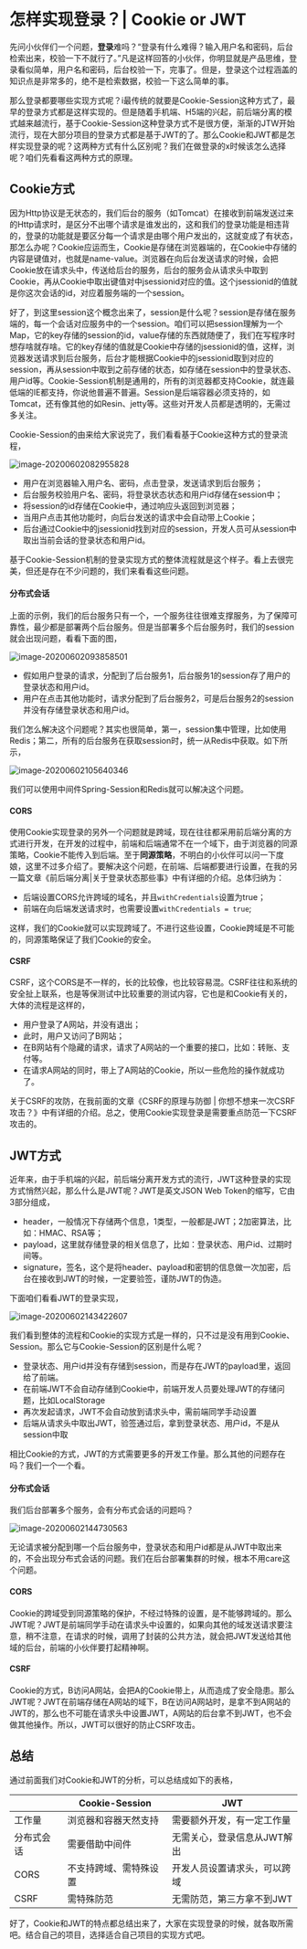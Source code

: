 # 怎样实现登录？| Cookie or JWT

先问小伙伴们一个问题，**登录**难吗？“登录有什么难得？输入用户名和密码，后台检索出来，校验一下不就行了。”凡是这样回答的小伙伴，你明显就是产品思维，登录看似简单，用户名和密码，后台校验一下，完事了。但是，登录这个过程涵盖的知识点是非常多的，绝不是检索数据，校验一下这么简单的事。

那么登录都要哪些实现方式呢？i最传统的就要是Cookie-Session这种方式了，最早的登录方式都是这样实现的。但是随着手机端、H5端的兴起，前后端分离的模式越来越流行，基于Cookie-Session这种登录方式不是很方便，渐渐的JTW开始流行，现在大部分项目的登录方式都是基于JWT的了。那么Cookie和JWT都是怎样实现登录的呢？这两种方式有什么区别呢？我们在做登录的x时候该怎么选择呢？咱们先看看这两种方式的原理。

## Cookie方式

因为Http协议是无状态的，我们后台的服务（如Tomcat）在接收到前端发送过来的Http请求时，是区分不出哪个请求是谁发出的，这和我们的登录功能是相违背的，登录的功能就是要区分每一个请求是由哪个用户发出的，这就变成了有状态，那怎么办呢？Cookie应运而生，Cookie是存储在浏览器端的，在Cookie中存储的内容是键值对，也就是name-value。浏览器在向后台发送请求的时候，会把Cookie放在请求头中，传送给后台的服务，后台的服务会从请求头中取到Cookie，再从Cookie中取出键值对中jsessionid对应的值。这个jsessionid的值就是你这次会话的id，对应着服务端的一个session。

好了，到这里session这个概念出来了，session是什么呢？session是存储在服务端的，每一个会话对应服务中的一个session。咱们可以把session理解为一个Map，它的key存储的session的id，value存储的东西就随便了，我们在写程序时想存啥就存啥。它的key存储的值就是Cookie中存储的jsessionid的值，这样，浏览器发送请求到后台服务，后台才能根据Cookie中的jsessionid取到对应的session，再从session中取到之前存储的状态，如存储在session中的登录状态、用户id等。Cookie-Session机制是通用的，所有的浏览器都支持Cookie，就连最低端的IE都支持，你说他普遍不普遍。Session是后端容器必须支持的，如Tomcat，还有像其他的如Resin、jetty等。这些对开发人员都是透明的，无需过多关注。

Cookie-Session的由来给大家说完了，我们看看基于Cookie这种方式的登录流程，

![image-20200602082955828](D:%5CVue-Project%5Cvue-press%5Cdocs%5Carticle%5Clogin.assets%5Cimage-20200602082955828.png)

* 用户在浏览器输入用户名、密码，点击登录，发送请求到后台服务；
* 后台服务校验用户名、密码，将登录状态状态和用户id存储在session中；
* 将session的id存储在Cookie中，通过响应头返回到浏览器；
* 当用户点击其他功能时，向后台发送的请求中会自动带上Cookie；
* 后台通过Cookie中的jsessionid找到对应的session，开发人员可从session中取出当前会话的登录状态和用户id。

基于Cookie-Session机制的登录实现方式的整体流程就是这个样子。看上去很完美，但还是存在不少问题的，我们来看看这些问题。

#### 分布式会话

上面的示例，我们的后台服务只有一个，一个服务往往很难支撑服务，为了保障可靠性，最少都是部署两个后台服务。但是当部署多个后台服务时，我们的session就会出现问题，看看下面的图，

![image-20200602093858501](D:%5CVue-Project%5Cvue-press%5Cdocs%5Carticle%5Clogin.assets%5Cimage-20200602093858501.png)

* 假如用户登录的请求，分配到了后台服务1，后台服务1的session存了用户的登录状态和用户id。
* 用户在点击其他功能时，请求分配到了后台服务2，可是后台服务2的session并没有存储登录状态和用户id。

我们怎么解决这个问题呢？其实也很简单，第一，session集中管理，比如使用Redis；第二，所有的后台服务在获取session时，统一从Redis中获取。如下所示，

![image-20200602105640346](D:%5CVue-Project%5Cvue-press%5Cdocs%5Carticle%5Clogin.assets%5Cimage-20200602105640346.png)

我们可以使用中间件Spring-Session和Redis就可以解决这个问题。

#### CORS

使用Cookie实现登录的另外一个问题就是跨域，现在往往都采用前后端分离的方式进行开发，在开发的过程中，前端和后端通常不在一个域下，由于浏览器的同源策略，Cookie不能传入到后端。至于**同源策略**，不明白的小伙伴可以问一下度娘，这里不过多介绍了。要解决这个问题，在前端、后端都要进行设置，在我的另一篇文章《前后端分离|关于登录状态那些事》中有详细的介绍。总体归纳为：

* 后端设置CORS允许跨域的域名，并且`withCredentials`设置为true；
* 前端在向后端发送请求时，也需要设置`withCredentials = true`;

这样，我们的Cookie就可以实现跨域了。不进行这些设置，Cookie跨域是不可能的，同源策略保证了我们Cookie的安全。

#### CSRF

CSRF，这个CORS是不一样的，长的比较像，也比较容易混。CSRF往往和系统的安全扯上联系，也是等保测试中比较重要的测试内容，它也是和Cookie有关的，大体的流程是这样的，

* 用户登录了A网站，并没有退出；
* 此时，用户又访问了B网站；
* 在B网站有个隐藏的请求，请求了A网站的一个重要的接口，比如：转账、支付等。
* 在请求A网站的同时，带上了A网站的Cookie，所以一些危险的操作就成功了。

关于CSRF的攻防，在我前面的文章《CSRF的原理与防御 | 你想不想来一次CSRF攻击？》中有详细的介绍。总之，使用Cookie实现登录是需要重点防范一下CSRF攻击的。

## JWT方式

近年来，由于手机端的兴起，前后端分离开发方式的流行，JWT这种登录的实现方式悄然兴起，那么什么是JWT呢？JWT是英文JSON Web Token的缩写，它由3部分组成，

* header，一般情况下存储两个信息，1类型，一般都是JWT；2加密算法，比如：HMAC、RSA等；
* payload，这里就存储登录的相关信息了，比如：登录状态、用户id、过期时间等。
* signature，签名，这个是将header、payload和密钥的信息做一次加密，后台在接收到JWT的时候，一定要验签，谨防JWT的伪造。

下面咱们看看JWT的登录实现，

![image-20200602143422607](D:%5CVue-Project%5Cvue-press%5Cdocs%5Carticle%5Clogin.assets%5Cimage-20200602143422607.png)

我们看到整体的流程和Cookie的实现方式是一样的，只不过是没有用到Cookie、Session。那么它与Cookie-Session的区别是什么呢？

* 登录状态、用户id并没有存储到session，而是存在JWT的payload里，返回给了前端。
* 在前端JWT不会自动存储到Cookie中，前端开发人员要处理JWT的存储问题，比如LocalStorage
* 再次发起请求，JWT不会自动放到请求头中，需前端同学手动设置
* 后端从请求头中取出JWT，验签通过后，拿到登录状态、用户id，不是从session中取

相比Cookie的方式，JWT的方式需要更多的开发工作量。那么其他的问题存在吗？我们一个一个看。

#### 分布式会话

我们后台部署多个服务，会有分布式会话的问题吗？

![image-20200602144730563](D:%5CVue-Project%5Cvue-press%5Cdocs%5Carticle%5Clogin.assets%5Cimage-20200602144730563.png)

无论请求被分配到哪一个后台服务中，登录状态和用户id都是从JWT中取出来的，不会出现分布式会话的问题。我们在后台部署集群的时候，根本不用care这个问题。

#### CORS

Cookie的跨域受到同源策略的保护，不经过特殊的设置，是不能够跨域的。那么JWT呢？JWT是前端同学手动在请求头中设置的，如果向其他的域发送请求要注意，稍不注意，在请求的时候，调用了封装的公共方法，就会把JWT发送给其他域的后台，前端的小伙伴要打起精神啊。

#### CSRF

Cookie的方式，B访问A网站，会把A的Cookie带上，从而造成了安全隐患。那么JWT呢？JWT在前端存储在A网站的域下，B在访问A网站时，是拿不到A网站的JWT的，那么也不可能在请求头中设置JWT，A网站的后台拿不到JWT，也不会做其他操作。所以，JWT可以很好的防止CSRF攻击。

## 总结

通过前面我们对Cookie和JWT的分析，可以总结成如下的表格，

|            | Cookie-Session         | JWT                          |
| ---------- | ---------------------- | ---------------------------- |
| 工作量     | 浏览器和容器天然支持   | 需要额外开发，有一定工作量   |
| 分布式会话 | 需要借助中间件         | 无需关心，登录信息从JWT解出  |
| CORS       | 不支持跨域、需特殊设置 | 开发人员设置请求头，可以跨域 |
| CSRF       | 需特殊防范             | 无需防范，第三方拿不到JWT    |

好了，Cookie和JWT的特点都总结出来了，大家在实现登录的时候，就各取所需吧。结合自己的项目，选择适合自己项目的实现方式吧。